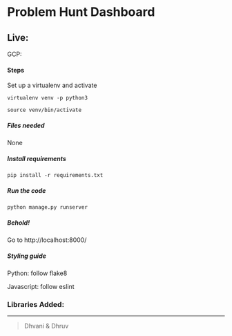 # Problem Hunt Dashboard

## Live: 
GCP: 

#### Steps
Set up a virtualenv and activate

    virtualenv venv -p python3
    
    source venv/bin/activate

##### Files needed
None

##### Install requirements 
    pip install -r requirements.txt

##### Run the code
    python manage.py runserver 
    
##### Behold!
Go to http://localhost:8000/

##### Styling guide
Python: follow flake8

Javascript: follow eslint

### Libraries Added:


---

> Dhvani & Dhruv
